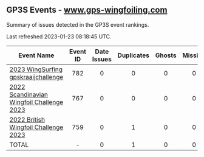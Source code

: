 ## GP3S Events - www.gps-wingfoiling.com

Summary of issues detected in the GP3S event rankings.

Last refreshed 2023-01-23 08:18:45 UTC.

| Event Name | Event ID | Date Issues | Duplicates | Ghosts | Missing | Incorrect | Actions |
| ---------- | :------: | :---------: | :--------: | :----: | :-----: | :-------: | :-----: |
| [2023 WingSurfing gpskraaijchallenge](782.md) | 782 | 0 | 0 | 0 | 0 | 0 | 0 |
| [2022 Scandinavian Wingfoil Challenge 2023](767.md) | 767 | 0 | 0 | 0 | 0 | 0 | 0 |
| [2022 British Wingfoil Challenge 2023](759.md) | 759 | 0 | 1 | 0 | 0 | 0 | 1 |
| TOTAL | - | 0 | 1 | 0 | 0 | 0 | 1 |

